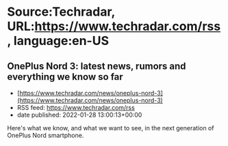 # Source:Techradar, URL:https://www.techradar.com/rss, language:en-US

## OnePlus Nord 3: latest news, rumors and everything we know so far
 - [https://www.techradar.com/news/oneplus-nord-3](https://www.techradar.com/news/oneplus-nord-3)
 - RSS feed: https://www.techradar.com/rss
 - date published: 2022-01-28 13:00:13+00:00

Here's what we know, and what we want to see, in the next generation of OnePlus Nord smartphone.


